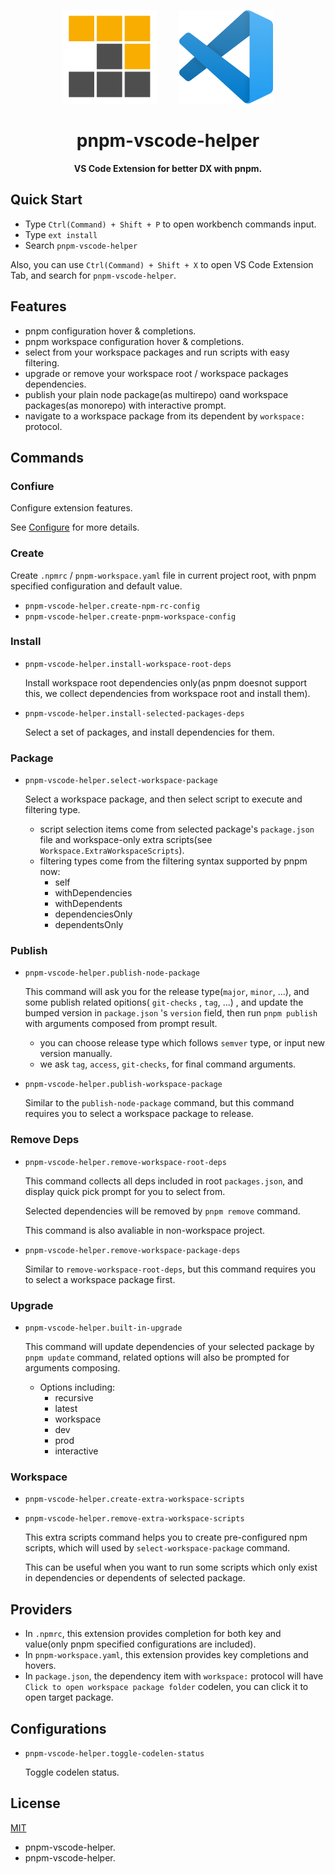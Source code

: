 <p align="center">
  <img src="https://raw.githubusercontent.com/LinbuduLab/pnpm-vscode-helper/main/assets/pnpm-logo.png?raw=true" alt="pnpm-icon" width="150">
  &nbsp;&nbsp;&nbsp;&nbsp;&nbsp;&nbsp;&nbsp;
   <img src="https://raw.githubusercontent.com/LinbuduLab/pnpm-vscode-helper/main/assets/vscode-logo-forked.png?raw=true" alt="vscode-icon" width="150">
  <br>
</p>
<h1 align="center"> pnpm-vscode-helper </h1>
<p  align="center"><b>VS Code Extension for better DX with pnpm.</b></p>

## Quick Start

- Type `Ctrl(Command) + Shift + P` to open workbench commands input.
- Type `ext install`
- Search `pnpm-vscode-helper`

Also, you can use `Ctrl(Command) + Shift + X` to open VS Code Extension Tab, and search for `pnpm-vscode-helper`.

## Features

- pnpm configuration hover & completions.
- pnpm workspace configuration hover & completions.
- select from your workspace packages and run scripts with easy filtering.
- upgrade or remove your workspace root / workspace packages dependencies.
- publish your plain node package(as multirepo) oand workspace packages(as monorepo) with interactive prompt.
- navigate to a workspace package from its dependent by `workspace:` protocol.

## Commands

### Confiure

Configure extension features.

See [Configure](##Configurations) for more details.

### Create

Create `.npmrc` / `pnpm-workspace.yaml` file in current project root, with pnpm specified configuration and default value.

- `pnpm-vscode-helper.create-npm-rc-config`
- `pnpm-vscode-helper.create-pnpm-workspace-config`

### Install

- `pnpm-vscode-helper.install-workspace-root-deps` 

  Install workspace root dependencies only(as pnpm doesnot support this, we collect dependencies from workspace root and install them).

- `pnpm-vscode-helper.install-selected-packages-deps`

  Select a set of packages, and install dependencies for them.

### Package

- `pnpm-vscode-helper.select-workspace-package`

  Select a workspace package, and then select script to execute and filtering type.

  - script selection items come from selected package's `package.json` file and workspace-only extra scripts(see `Workspace.ExtraWorkspaceScripts`).
  - filtering types come from the filtering syntax supported by pnpm now:
    - self
    - withDependencies
    - withDependents
    - dependenciesOnly
    - dependentsOnly

### Publish

- `pnpm-vscode-helper.publish-node-package`

  This command will ask you for the release type(`major`, `minor`, ...), and some publish related opitions( `git-checks` , `tag`, ...) , and update the bumped version in `package.json` 's `version` field, then run `pnpm publish` with arguments composed from prompt result.

  - you can choose release type which follows `semver` type, or input new version manually.
  - we ask `tag`, `access`, `git-checks`, for final command arguments.

- `pnpm-vscode-helper.publish-workspace-package`

  Similar to the `publish-node-package` command, but this command requires you to select a workspace package to release.

### Remove Deps

- `pnpm-vscode-helper.remove-workspace-root-deps`

  This command collects all deps included in root `packages.json`, and display quick pick prompt for you to select from.

  Selected dependencies will be removed by `pnpm remove` command.

  This command is also avaliable in non-workspace project.

- `pnpm-vscode-helper.remove-workspace-package-deps`

  Similar to `remove-workspace-root-deps`, but this command requires you to select a workspace package first.

### Upgrade

- `pnpm-vscode-helper.built-in-upgrade`

  This command will update dependencies of your selected package by `pnpm update` command, related options will also be prompted for arguments composing.

  - Options including:
    - recursive
    - latest
    - workspace
    - dev
    - prod
    - interactive

### Workspace

- `pnpm-vscode-helper.create-extra-workspace-scripts`

- `pnpm-vscode-helper.remove-extra-workspace-scripts`

  This extra scripts command helps you to create pre-configured npm scripts, which will used by `select-workspace-package` command.

  This can be useful when you want to run some scripts which only exist in dependencies or dependents of selected package.

## Providers

- In `.npmrc`, this extension provides completion for both key and value(only pnpm specified configurations are included).
- In `pnpm-workspace.yaml`, this extension provides key completions and hovers.
- In `package.json`, the dependency item with `workspace:` protocol will have `Click to open workspace package folder` codelen, you can click it to open target package.

## Configurations

- `pnpm-vscode-helper.toggle-codelen-status`

  Toggle codelen status.

## License

[MIT](LICENSE)



- pnpm-vscode-helper.
- pnpm-vscode-helper.
